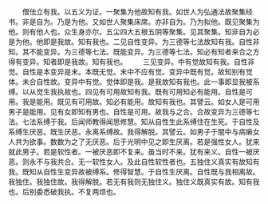 <!-- { "loadSidebar": true } -->
　　僧佉立有我。以五义为证。一聚集为他故知有我。如世人为弘通法故聚集经书。非是自为。乃是为他。又如世人聚集床席。亦非自为。乃为拟他。既见聚集为他。则有他人也。众生身亦尔。五尘四大五根五阴等聚集。见其聚集。知非自为必是为他。他即是我故。知有我也。二见自性变异。为三德等七法故知有我。自性非知。其不能变异。为三德等七法。既能变异。为三德等七法。知必有知者来合之方得有变异。知者即是我故。知有我也。
　　三见变异。中有觉故知有我。自性非觉。自性是本变异是末。本既无觉。末中不应有觉。变异中既有觉。故知别有觉体。未合自性故。变异中有觉。觉体即是我。是我故知有我也。此一事即显我被系缚。以从觉生我执故也。四见有可用故知有我。既有可用知必有能用。自性是可用。我是能用。既见有可用故。知必有能用。故知有我也。其譬云。如女人是可用男子是能用。见有女即知有男也。自性是可用。故我与之合。合故变异为三德等七法。七法系缚于我。后闻师教得闻思修慧。知从自性生此系缚住在生死。于自性及系缚生厌恶。既生厌恶。永离系缚故。我得解脱。其譬云。如男子于闇中与病癞女人共为欲事。数数为之了无厌恶。后于光明中见之即生厌离。若是强性女人。犹来就此男子。若是软性者。一被厌恶即不复来。虽当时不来。犹有来义。自性一被厌恶。则永不与我共合。无一软性女人。及此自性软性者也。五独住义真实有故知有我。既知从自性生变异故被缚系。修得智慧。于自性生厌离。自性既与我相离故。我独住。我独住故。我得解脱。若无有我则无独住义。独住义既真实有故。知有我也。后别委悉破我执。不复两烦也。

 
